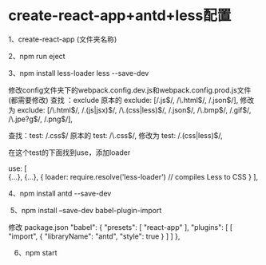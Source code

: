# create-react-app+antd+less配置
1、create-react-app (文件夹名称)

2、npm run eject

3、npm install less-loader less --save-dev

修改config文件夹下的webpack.config.dev.js和webpack.config.prod.js文件(都需要修改) 
查找 ：exclude 
原本的 exclude: [/\.js$/, /\.html$/, /\.json$/], 
修改为 exclude: [/\.html$/, /\.(js|jsx)$/, /\.(css|less)$/, /\.json$/, /\.bmp$/, /\.gif$/, /\.jpe?g$/, /\.png$/],

查找：test: /.css$/ 
原本的 test: /\.css$/, 
修改为 test: /\.(css|less)$/,

在这个test的下面找到use，添加loader

  use: [  
    {...},
    {...},
    {
      loader: require.resolve('less-loader') // compiles Less to CSS
    }
  ],
  
  4、npm install antd --save-dev
  
  5、npm install –save-dev babel-plugin-import
  
  修改 package.json
  "babel": {
      "presets": [
        "react-app"
      ],
      "plugins": [
        [
          "import",
          {
            "libraryName": "antd",
            "style": true
          }
        ]
      ]
    },
    
    6、npm start
